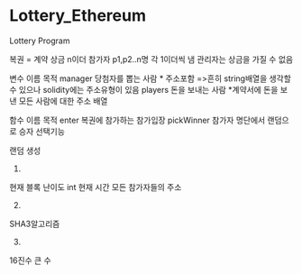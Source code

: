 # Lottery_Ethereum
Lottery Program

복권 = 계약
상금 n이더
참가자 p1,p2..n명 각 1이더씩 냄
관리자는 상금을 가질 수 없음


변수
이름     목적
manager  당첨자를 뽑는 사람
	       * 주소포함 =>흔히 string배열을 생각할 수 있으나 solidity에는 주소유형이 있음
players  돈을 보내는 사람
          *계약서에 돈을 보낸 모든 사람에 대한 주소 배열

함수
이름         목적
enter       복권에 참가하는 참가입장
pickWinner  참가자 명단에서 랜덤으로 승자 선택기능
   
   
랜덤 생성


1. 
현재 블록 난이도 int
현재 시간
모든 참가자들의 주소

2.
SHA3알고리즘

3.
16진수 큰 수
